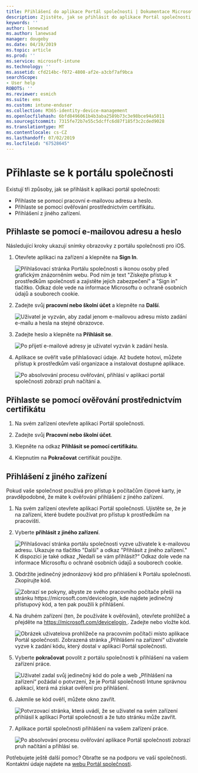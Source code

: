 ```yaml
---
title: Přihlášení do aplikace Portál společnosti | Dokumentace Microsoftu
description: Zjistěte, jak se přihlásit do aplikace Portál společnosti na více platformách.
keywords: ''
author: lenewsad
ms.author: lanewsad
manager: dougeby
ms.date: 04/19/2019
ms.topic: article
ms.prod: ''
ms.service: microsoft-intune
ms.technology: ''
ms.assetid: cfd214bc-f072-4808-af2e-a3cbf7af9bca
searchScope:
- User help
ROBOTS: ''
ms.reviewer: esmich
ms.suite: ems
ms.custom: intune-enduser
ms.collection: M365-identity-device-management
ms.openlocfilehash: 6bfd8496061b4b3aba2589b73c3e98bce94a5011
ms.sourcegitcommit: 7315fe72b7e55c5dcffc6d87f185f3c2cded9028
ms.translationtype: MT
ms.contentlocale: cs-CZ
ms.lasthandoff: 07/02/2019
ms.locfileid: "67528645"
---
```

# <a name="sign-in-to-company-portal"></a>Přihlaste se k portálu společnosti  

Existují tři způsoby, jak se přihlásit k aplikaci portál společnosti:

* Přihlaste se pomocí pracovní e-mailovou adresu a heslo.  
* Přihlaste se pomocí ověřování prostřednictvím certifikátu.  
* Přihlášení z jiného zařízení.    


## <a name="sign-in-with-your-email-address-and-password"></a>Přihlaste se pomocí e-mailovou adresu a heslo
Následující kroky ukazují snímky obrazovky z portálu společnosti pro iOS.  

1. Otevřete aplikaci na zařízení a klepněte na **Sign In**.  

   ![Přihlašovací stránka Portálu společnosti s ikonou osoby před grafickým znázorněním webu. Pod ním je text "Získejte přístup k prostředkům společnosti a zajistěte jejich zabezpečení" a "Sign in" tlačítko. Odkaz dole vede na informace Microsoftu o ochraně osobních údajů a souborech cookie.](/intune-user-help/media/cp_ios_aad_signin_after_1804_001.png)



2. Zadejte svůj **pracovní nebo školní účet** a klepněte na **Další**.

   ![Uživatel je vyzván, aby zadal jenom e-mailovou adresu místo zadání e-mailu a hesla na stejné obrazovce.](/intune-user-help/media/cp_ios_aad_signin_after_1804_002.png)

3. Zadejte heslo a klepněte na **Přihlásit se**.

   ![Po přijetí e-mailové adresy je uživatel vyzván k zadání hesla.](/intune-user-help/media/cp_ios_aad_signin_after_1804_003.png)

4. Aplikace se ověřit vaše přihlašovací údaje. Až budete hotovi, můžete přístup k prostředkům vaší organizace a instalovat dostupné aplikace.  

   ![Po absolvování procesu ověřování, přihlásí v aplikaci portál společnosti zobrazí pruh načítání a.](/intune-user-help/media/cp_ios_aad_signin_after_1804_004.png)

## <a name="sign-in-with-certificate-based-authentication"></a>Přihlaste se pomocí ověřování prostřednictvím certifikátu

1. Na svém zařízení otevřete aplikaci Portál společnosti.  

2. Zadejte svůj **Pracovní nebo školní účet**.  

3. Klepněte na odkaz **Přihlásit se pomocí certifikátu**.  

4. Klepnutím na **Pokračovat** certifikát použijte.  

## <a name="sign-in-from-another-device"></a>Přihlášení z jiného zařízení

Pokud vaše společnost používá pro přístup k počítačům čipové karty, je pravděpodobné, že máte k ověřování přihlášení z jiného zařízení.  

1. Na svém zařízení otevřete aplikaci Portál společnosti. Ujistěte se, že je na zařízení, které budete používat pro přístup k prostředkům na pracovišti.       

1. Vyberte **přihlásit z jiného zařízení**.  

   ![Přihlašovací stránka portálu společnosti vyzve uživatele k e-mailovou adresu.  Ukazuje na tlačítko "Další" a odkaz "Přihlásit z jiného zařízení." K dispozici je také odkaz „Nedaří se vám přihlásit?“ Odkaz dole vede na informace Microsoftu o ochraně osobních údajů a souborech cookie.](/intune-user-help/media/cp_ios_aad_signin_after_1804_005.png)

2. Obdržíte jedinečný jednorázový kód pro přihlášení k Portálu společnosti. Zkopírujte kód.

   ![Zobrazí se pokyny, abyste ze svého pracovního počítače přešli na stránku https://microsoft.com/devicelogin, kde najdete jedinečný přístupový kód, a ten pak použili k přihlášení.](/intune-user-help/media/cp_ios_aad_signin_after_1804_006.png)

3. Na druhém zařízení (ten, že používáte k ověřování), otevřete prohlížeč a přejděte na [ https://microsoft.com/devicelogin ](https://microsoft.com/devicelogin). Zadejte nebo vložte kód.  

   ![Obrázek uživatelova prohlížeče na pracovním počítači místo aplikace Portál společnosti. Zobrazená stránka „Přihlášení na zařízení“ uživatele vyzve k zadání kódu, který dostal v aplikaci Portál společnosti.](/intune/media/cp_ios_aad_signin_from_another_device_after_1704_004.png)

4. Vyberte __pokračovat__ povolit z portálu společnosti k přihlášení na vašem zařízení práce.   

   ![Uživatel zadal svůj jedinečný kód do pole a web „Přihlášení na zařízení“ požádal o potvrzení, že je Portál společnosti Intune správnou aplikací, která má získat ověření pro přihlášení.](/intune/media/cp_ios_aad_signin_from_another_device_after_1704_005.png)

5. Jakmile se kód ověří, můžete okno zavřít.  

   ![Potvrzovací stránka, která uvádí, že se uživatel na svém zařízení přihlásil k aplikaci Portál společnosti a že tuto stránku může zavřít.](/intune/media/cp_ios_aad_signin_from_another_device_after_1704_006.png)

6. Aplikace portál společnosti přihlášení na vašem zařízení práce.  

   ![Po absolvování procesu ověřování aplikace Portál společnosti zobrazí pruh načítání a přihlásí se.](/intune-user-help/media/cp_ios_aad_signin_after_1804_007.png)

Potřebujete ještě další pomoc? Obraťte se na podporu ve vaší společnosti. Kontaktní údaje najdete na [webu Portál společnosti](https://go.microsoft.com/fwlink/?linkid=2010980).  
